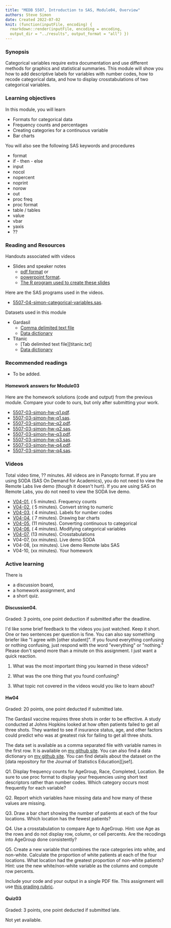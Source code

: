 ```yaml
---
title: "MEDB 5507, Introduction to SAS, Module04, Overview"
authors: Steve Simon
date: Created 2022-07-02
knit: (function(inputFile, encoding) {
  rmarkdown::render(inputFile, encoding = encoding,
  output_dir = "../results", output_format = "all") }) 
---
```


### Synopsis

Categorical variables require extra documentation and use different methods for graphics and statistical summaries. This module will show you how to add descriptive labels for variables with number codes, how to recode categorical data, and how to display crosstabulations of two categorical variables.

### Learning objectives

In this module, you will learn

+ Formats for categorical data
+ Frequency counts and percentages
+ Creating categories for a continuous variable
+ Bar charts

You will also see the following SAS keywords and procedures

+ format
+ if - then - else
+ input
+ nocol
+ nopercent
+ noprint
+ norow
+ out
+ proc freq
+ proc format
+ table / tables
+ value
+ vbar
+ yaxis
+ ??

### Reading and Resources



Handouts associated with videos

+ Slides and speaker notes
  + [pdf format][slides.pdf] or
  + [powerpoint format][slides.pptx].
  + [The R program used to create these slides][slides.Rmd]

[slides.pdf]: https://github.com/pmean/introduction-to-sas/blob/master/results/5507-04-simon-slides-and-speaker-notes.pdf
[slides.pptx]: https://github.com/pmean/introduction-to-SAS/blob/master/results/5507-04-simon-slides-and-speaker-notes.pptx
[slides.rmd]: https://github.com/pmean/introduction-to-sas/blob/master/src/5507-04-simon-slides-and-speaker-notes.Rmd

Here are the SAS programs used in the videos.

+ [5507-04-simon-categorical-variables.sas][categorical-variables.sas].

[categorical-variables.sas]: https://github.com/pmean/introduction-to-sas/blob/master/src/5507-04-simon-categorical-variables.sas

Datasets used in this module 

+ Gardasil
  + [Comma delimited text file][gardasil.csv]
  + [Data dictionary][gardasil.yaml]
+ Titanic
  + [Tab delimited text file][titanic.txt]
  + [Data dictionary][titanic.yaml]

[gardasil.csv]: https://github.com/pmean/introduction-to-SAS/blob/master/data/gardasil.csv
[gardasil.yaml]: https://github.com/pmean/introduction-to-SAS/blob/master/data/gardasil-data-dictionary.yaml

[titanic.csv]: https://github.com/pmean/introduction-to-SAS/blob/master/data/titanic.txt
[titanic.yaml]: https://github.com/pmean/introduction-to-SAS/blob/master/data/titanic-data-dictionary.yaml

### Recommended readings

+ To be added.

#### Homework answers for Module03 

Here are the homework solutions (code and output) from the previous module. Compare your code to ours, but only after submitting your work.

+ [5507-03-simon-hw-q1.pdf][hw-q1.pdf].
+ [5507-03-simon-hw-q1.sas][hw-q1.sas].
+ [5507-03-simon-hw-q2.pdf][hw-q2.pdf].
+ [5507-03-simon-hw-q2.sas][hw-q2.sas].
+ [5507-03-simon-hw-q3.pdf][hw-q3.pdf].
+ [5507-03-simon-hw-q3.sas][hw-q3.sas].
+ [5507-03-simon-hw-q4.pdf][hw-q4.pdf].
+ [5507-03-simon-hw-q4.sas][hw-q4.sas].

[hw-q1.pdf]: https://github.com/pmean/introduction-to-sas/blob/master/results/5507-03-simon-hw-q1.pdf
[hw-q2.pdf]: https://github.com/pmean/introduction-to-sas/blob/master/results/5507-03-simon-hw-q2.pdf
[hw-q3.pdf]: https://github.com/pmean/introduction-to-sas/blob/master/results/5507-03-simon-hw-q3.pdf
[hw-q4.pdf]: https://github.com/pmean/introduction-to-sas/blob/master/results/5507-03-simon-hw-q4.pdf

[hw-q1.sas]: https://github.com/pmean/introduction-to-sas/blob/master/src/5507-03-simon-hw-q1.sas
[hw-q2.sas]: https://github.com/pmean/introduction-to-sas/blob/master/src/5507-03-simon-hw-q2.sas
[hw-q3.sas]: https://github.com/pmean/introduction-to-sas/blob/master/src/5507-03-simon-hw-q3.sas
[hw-q4.sas]: https://github.com/pmean/introduction-to-sas/blob/master/src/5507-03-simon-hw-q4.sas

### Videos

Total video time, ?? minutes. All videos are in Panopto format. If you are using SODA (SAS On Demand for Academics), you do not need to view the Remote Labs live demo (though it doesn't hurt). If you are using SAS on Remote Labs, you do not need to view the SODA live demo.

+ [V04-01][2021b-5507-v04-01], ( 5 minutes). Frequency counts
+ [V04-02][2021b-5507-v04-02], ( 5 minutes). Convert string to numeric
+ [V04-03][2021b-5507-v04-03], ( 4 minutes). Labels for number codes
+ [V04-04][2021b-5507-v04-04], ( 7 minutes). Drawing bar charts
+ [V04-05][2021b-5507-v04-05], (11 minutes). Converting continuous to categorical
+ [V04-06][2021b-5507-v04-06], ( 4 minutes). Modifying categorical variables
+ [V04-07][2021b-5507-v04-07], (13 minutes). Crosstabulations
+ V04-07, (xx minutes). Live demo SODA
+ V04-08, (xx minutes). Live demo Remote labs SAS
+ V04-10, (xx minutes). Your homework

[2021b-5507-v04-01]: https://umsystem.hosted.panopto.com/Panopto/Pages/Viewer.aspx?id=746cc8d9-c4f9-42ea-a043-ad640159e272
[2021b-5507-v04-02]: https://umsystem.hosted.panopto.com/Panopto/Pages/Viewer.aspx?id=3877b83b-33ec-4550-8e62-ad64015b9b0b
[2021b-5507-v04-03]: https://umsystem.hosted.panopto.com/Panopto/Pages/Viewer.aspx?id=86f5eee5-87ae-4ad4-95ee-ad64015dbf0a
[2021b-5507-v04-04]: https://umsystem.hosted.panopto.com/Panopto/Pages/Viewer.aspx?id=894ff2ca-2cbe-49a2-a5fa-ad64015f1396
[2021b-5507-v04-05]: https://umsystem.hosted.panopto.com/Panopto/Pages/Viewer.aspx?id=51ae4c86-ca1b-4964-b5bb-ad6401617818  
[2021b-5507-v04-06]: https://umsystem.hosted.panopto.com/Panopto/Pages/Viewer.aspx?id=639a8277-6177-4fc5-84ec-ad640164d171
[2021b-5507-v04-07]: https://umsystem.hosted.panopto.com/Panopto/Pages/Viewer.aspx?id=60c17371-49ee-41f0-ba40-ad64016679e1

### Active learning

There is

+ a discussion board,
+ a homework assignment, and
+ a short quiz.

#### Discussion04. 

Graded: 3 points, one point deduction if submitted after the deadline.

I'd like some brief feedback to the videos you just watched. Keep it short. One or two sentences per question is fine. You can also say something briefer like "I agree with [other student]". If you found everything confusing or nothing confusing, just respond with the word "everything" or "nothing." Please don't spend more than a minute on this assignment. I just want a quick reaction.

1. What was the most important thing you learned in these videos?

2. What was the one thing that you found confusing?

3. What topic not covered in the videos would you like to learn about?

#### Hw04

Graded: 20 points, one point deducted if submitted late.

The Gardasil vaccine requires three shots in order to be effective. A study conducted at Johns Hopkins looked at how often patients failed to get all three shots. They wanted to see if insurance status, age, and other factors could predict who was at greatest risk for failing to get all three shots.

The data set is available as a comma separated file with variable names in the first row. It is available on [my github site][git1]. You can also find a data dictionary on [my github site][git2]. You can find details about the dataset on the [data repository for the Journal of Statistics Education][jse1].

Q1. Display frequency counts for AgeGroup, Race, Completed, Location. Be sure to use proc format to display your frequencies using short text descriptors rather than number codes. Which category occurs most frequently for each variable?

Q2. Report which variables have missing data and how many of these values are missing.

Q3. Draw a bar chart showing the number of patients at each of the four locations. Which location has the fewest patients?

Q4. Use a crosstabulation to compare Age to AgeGroup. Hint: use Age as the rows and do not display row, column, or cell percents. Are the recodings into AgeGroup done consistently?

Q5. Create a new variable that combines the race categories into white, and non-white. Calculate the proportion of white patients at each of the four locations. What location had the greatest proportion of non-white patients? Hint: use the new white/non-white variable as the columns and compute row percents.

Include your code and your output in a single PDF file. This assignment will use [this grading rubric][git5].

[git1]: https://raw.githubusercontent.com/pmean/introduction-to-SAS/master/data/gardasil.csv
[git2]: https://github.com/pmean/introduction-to-SAS/blob/master/data/gardasil-data-dictionary.yaml

[git5]: https://github.com/pmean/classes/blob/master/software-engineering/src/grading-rubric.md

#### Quiz03

Graded: 3 points, one point deducted if submitted late.

Not yet available.

